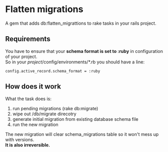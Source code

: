 Flatten migrations
===================

A gem that adds db:flatten_migrattions to rake tasks in your rails project.

Requirements
------------

You have to ensure that your **schema format is set to :ruby** in configuration of
your project.  
So in your *project*/config/environments/*.rb you should have a line:  

```
config.active_record.schema_format = :ruby
```

How does it work
----------------

What the task does is:

  1. run pending migrations (rake db:migrate)
  2. wipe out <PROJECT>/db/migrate direcotry
  3. generate initial migration from existing database schema file
  4. run the new migration

The new migration will clear schema_migrations table so it won't mess up
with versions.  
**It is also irreversible.**
